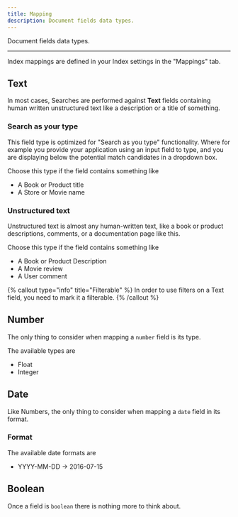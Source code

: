 ```yaml
---
title: Mapping
description: Document fields data types.
---
```


Document fields data types.

---

Index mappings are defined in your Index settings in the "Mappings" tab.

## Text

In most cases, Searches are performed against **Text** fields containing
human written unstructured text like a description or a title of something.

### Search as your type

This field type is optimized for "Search as you type" functionality. Where for example
you provide your application using an input field to type, and you are displaying below the potential match candidates in a dropdown box.

Choose this type if the field contains something like

- A Book or Product title
- A Store or Movie name

### Unstructured text

Unstructured text is almost any human-written text, like a book or product descriptions, comments, or a documentation page like this.

Choose this type if the field contains something like

- A Book or Product Description
- A Movie review
- A User comment

{% callout type="info" title="Filterable" %}
In order to use filters on a Text field, you need to mark
it a filterable.
{% /callout %}

## Number

The only thing to consider when
mapping a `number` field is its type.

The available types are

- Float
- Integer

## Date

Like Numbers, the only thing to consider when
mapping a `date` field in its format.

### Format

The available date formats are

- YYYY-MM-DD -> 2016-07-15

## Boolean

Once a field is `boolean` there is nothing more to think about.
